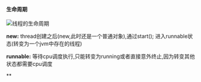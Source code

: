 #### 生命周期
![线程的生命周期](C:\program1\notes\java高并发编程详解\线程生命周期.png)

**new:** thread创建之后(new,此时还是一个普通对象),通过start(); 进入runnable状态(转变为一个jvm中存在的线程)

**runnable:** 等待cpu调度执行,只能转变为running或者直接意外终止,因为转变其他状态都需要cpu调度

**